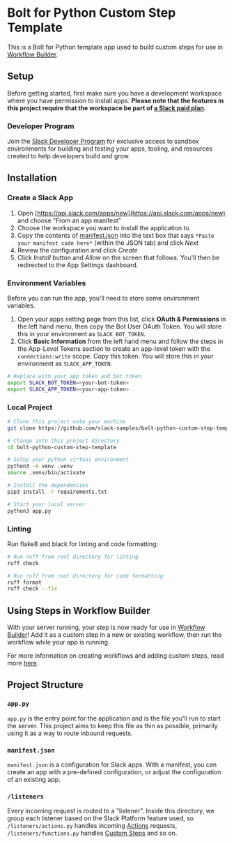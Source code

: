 # Bolt for Python Custom Step Template

This is a Bolt for Python template app used to build custom steps for use in
[Workflow Builder](https://api.slack.com/start#workflow-builder).

## Setup

Before getting started, first make sure you have a development workspace where
you have permission to install apps. **Please note that the features in this
project require that the workspace be part of
[a Slack paid plan](https://slack.com/pricing).**

### Developer Program

Join the [Slack Developer Program](https://api.slack.com/developer-program) for
exclusive access to sandbox environments for building and testing your apps,
tooling, and resources created to help developers build and grow.

## Installation

### Create a Slack App

1. Open [https://api.slack.com/apps/new](https://api.slack.com/apps/new) and
   choose "From an app manifest"
2. Choose the workspace you want to install the application to
3. Copy the contents of [manifest.json](./manifest.json) into the text box that
   says `*Paste your manifest code here*` (within the JSON tab) and click _Next_
4. Review the configuration and click _Create_
5. Click _Install_ button and _Allow_ on the screen that follows. You'll then be
   redirected to the App Settings dashboard.

### Environment Variables

Before you can run the app, you'll need to store some environment variables.

1. Open your apps setting page from this list, click **OAuth & Permissions** in
   the left hand menu, then copy the Bot User OAuth Token. You will store this
   in your environment as `SLACK_BOT_TOKEN`.
2. Click **Basic Information** from the left hand menu and follow the steps in
   the App-Level Tokens section to create an app-level token with the
   `connections:write` scope. Copy this token. You will store this in your
   environment as `SLACK_APP_TOKEN`.

```zsh
# Replace with your app token and bot token
export SLACK_BOT_TOKEN=<your-bot-token>
export SLACK_APP_TOKEN=<your-app-token>
```

### Local Project

```zsh
# Clone this project onto your machine
git clone https://github.com/slack-samples/bolt-python-custom-step-template.git

# Change into this project directory
cd bolt-python-custom-step-template

# Setup your python virtual environment
python3 -m venv .venv
source .venv/bin/activate

# Install the dependencies
pip3 install -r requirements.txt

# Start your local server
python3 app.py
```

### Linting

Run flake8 and black for linting and code formatting:

```zsh
# Run ruff from root directory for linting
ruff check

# Run ruff from root directory for code formatting
ruff format
ruff check --fix
```

## Using Steps in Workflow Builder

With your server running, your step is now ready for use in
[Workflow Builder](https://api.slack.com/start#workflow-builder)! Add it as a
custom step in a new or existing workflow, then run the workflow while your app
is running.

For more information on creating workflows and adding custom steps, read more
[here](https://slack.com/help/articles/17542172840595-Create-a-new-workflow-in-Slack).

## Project Structure

### `app.py`

`app.py` is the entry point for the application and is the file you'll run to
start the server. This project aims to keep this file as thin as possible,
primarily using it as a way to route inbound requests.

### `manifest.json`

`manifest.json` is a configuration for Slack apps. With a manifest, you can
create an app with a pre-defined configuration, or adjust the configuration of
an existing app.

### `/listeners`

Every incoming request is routed to a "listener". Inside this directory, we
group each listener based on the Slack Platform feature used, so
`/listeners/actions.py` handles incoming
[Actions](https://api.slack.com/reference/interaction-payloads/block-actions)
requests, `/listeners/functions.py` handles
[Custom Steps](https://api.slack.com/automation/functions/custom-bolt) and so
on.
